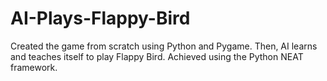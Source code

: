 # AI-Plays-Flappy-Bird

Created the game from scratch using Python and Pygame.
Then, AI learns and teaches itself to play Flappy Bird.
Achieved using the Python NEAT framework.


